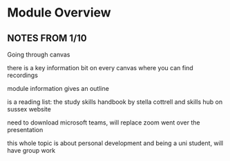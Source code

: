 # Module Overview

## NOTES FROM 1/10

 Going through canvas

 there is a key information bit on every canvas where you can find recordings

 module information gives an outline

 is a reading list: the study skills handbook by stella cottrell and skills hub on sussex website

 need to download microsoft teams, will replace zoom went over the presentation

 this whole topic is about personal development and being a uni student, will have group work

